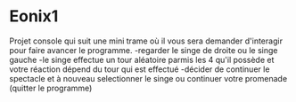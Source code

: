 # Eonix1
Projet console qui suit une mini trame où il vous sera demander d'interagir pour faire avancer le programme.
-regarder le singe de droite ou le singe gauche
-le singe effectue un tour aléatoire parmis les 4 qu'il possède et votre réaction dépend du tour qui est effectué
-décider de continuer le spectacle et à nouveau selectionner le singe ou continuer votre promenade (quitter le programme)
